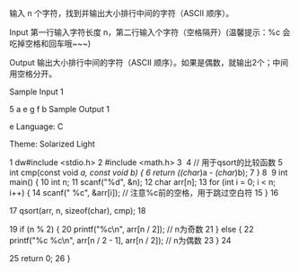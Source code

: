 输入 n 个字符，找到并输出大小排行中间的字符（ASCII 顺序）。


Input
第一行输入字符长度 n，第二行输入个字符（空格隔开）(温馨提示：%c 会吃掉空格和回车哦~~~)


Output
输出大小排行中间的字符（ASCII 顺序）。如果是偶数，就输出2个；中间用空格分开。


Sample Input 1 

5
a e g f b
Sample Output 1

e
Language: 
C
  
Theme: 
Solarized Light

1
dw#include <stdio.h>
2
#include <math.h>
3
​
4
// 用于qsort的比较函数
5
int cmp(const void *a, const void *b) {
6
    return (*(char*)a - *(char*)b);
7
}
8
​
9
int main() {
10
    int n;
11
    scanf("%d", &n);
12
    char arr[n];
13
    for (int i = 0; i < n; i++) {
14
        scanf(" %c", &arr[i]); // 注意%c前的空格，用于跳过空白符
15
    }
16
    
17
    qsort(arr, n, sizeof(char), cmp);
18
    
19
    if (n % 2) {
20
        printf("%c\n", arr[n / 2]); // n为奇数
21
    } else {
22
        printf("%c %c\n", arr[n / 2 - 1], arr[n / 2]); // n为偶数
23
    }
24
    
25
    return 0;
26
}
